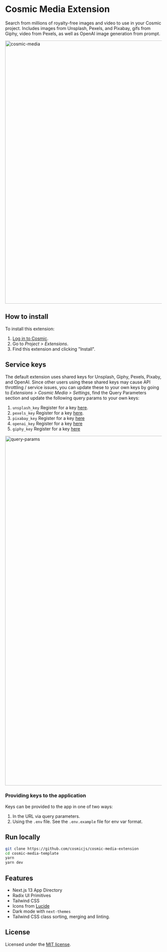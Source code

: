 # Cosmic Media Extension

Search from millions of royalty-free images and video to use in your Cosmic project. Includes images from Unsplash, Pexels, and Pixabay, gifs from Giphy, video from Pexels, as well as OpenAI image generation from prompt.

<img width="844" alt="cosmic-media" src="https://github.com/cosmicjs/cosmic-media-extension/assets/1950722/12072077-297b-498a-9a7f-879db8fde72a">


## How to install

To install this extension:

1. [Log in to Cosmic](https://app.cosmicjs.com/login).
2. Go to _Project > Extensions_.
3. Find this extension and clicking "Install".

## Service keys

The default extension uses shared keys for Unsplash, Giphy, Pexels, Pixaby, and OpenAI. Since other users using these shared keys may cause API throttling / service issues, you can update these to your own keys by going to _Extensions > Cosmic Media > Settings_, find the Query Parameters section and update the following query params to your own keys:

1. `unsplash_key` Register for a key [here](https://unsplash.com/developers).
2. `pexels_key` Register for a key [here](https://www.pexels.com/api).
3. `pixabay_key` Register for a key [here](https://pixabay.com/service/about/api)
4. `openai_key` Register for a key [here](https://platform.openai.com)
5. `giphy_key` Register for a key [here](https://developers.giphy.com)
<img width="1122" alt="query-params" src="https://github.com/cosmicjs/cosmic-media-extension/assets/1950722/61f79248-cd72-4f9f-a7f3-eb4e24d28dd7">

### Providing keys to the application
Keys can be provided to the app in one of two ways:

1. In the URL via query parameters.
2. Using the `.env` file. See the `.env.example` file for env var format.

## Run locally

```bash
git clone https://github.com/cosmicjs/cosmic-media-extension
cd cosmic-media-template
yarn
yarn dev
```

## Features

- Next.js 13 App Directory
- Radix UI Primitives
- Tailwind CSS
- Icons from [Lucide](https://lucide.dev)
- Dark mode with `next-themes`
- Tailwind CSS class sorting, merging and linting.

## License

Licensed under the [MIT license](https://github.com/cosmicjs/media-extension/blob/main/LICENSE.md).
